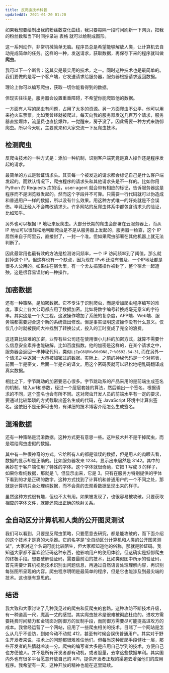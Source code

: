 ```yaml
---
title: 反爬虫技术科普
updatedAt: 2021-01-20 01:20
---
```

如果我想要绘制出我的粉丝数变化曲线，我只要每隔一段时间刷新一下网页，把我的粉丝数和当下时间抄录进 表格 就可以绘制成图形。

这一系列动作，非常机械简单无脑。程序员总是希望能够解放人类，让计算机去自动完成简单的任务。这样的一种，发送请求，获取数据，再保存下来的程序就叫做**爬虫**。

我可以下一个断言：这其实是最实用的技术，之一。同时这种技术也是最简单的。我们要做的是写一个客户端，它发送请求给服务器，服务器根据请求返回数据。

理论上你可以编写爬虫，获取一切你能看得到的数据。

但现实往往是，服务器会设置重重障碍，不希望你能爬取他的数据。

一方面有人写的爬虫有问题，占用了太多的资源。另一方面爬虫不公平，他可以用来抢火车票票。比如我曾经就被爬过，每天向我的服务器发送几百万个请求，服务器直接爆炸，流量费也直接爆炸，一觉醒来，房子没了。因此需要一种方式来防御爬虫。所以今天呢，主要就来和大家交流一下反爬虫技术。

## 检测爬虫

反爬虫技术的一种方式是：添加一种机制，识别客户端究竟是真人操作还是程序发起的请求。

最简单的方式是验证请求头。其实每一个被发送的请求都会标记自己是什么客户端发起的。而默认情况下，爬虫程序的请求头和其他请求头是不一样的。比如你用 Python 的 Requests 库的话，user-agent 就会带有相应的标记，告诉服务器这是程序而不是浏览器发起的。然而这个字段并不可靠。只需要一行代码就可以伪造成和普通用户一样的数据，所以没有什么效果。用这种方式唯一的好处就是不会误伤。毕竟正经人不会瞎改请求头。许多网站的反爬虫体系中都包含请求头的验证，比如知乎。

另外也可以根据 IP 地址来反爬虫。大部分长期的爬虫会部署在云服务器上，而从 IP 地址可以很轻松地判断爬虫是不是从服务器上发起的，服务器一检查，这个 IP 居然来自于阿里云，直接封了，一封一个准。但如果爬虫部署在其他机器上就无法判断了。

因此最常用也最有效的方法是检测访问频率，一个 IP 访问频率到了阈值，那么就封掉这个 IP。但这样也有一个缺点，因为现在 IPv6 还没有普及，一个IP地址都是很多人公用的。如果住在宿舍里，有一个舍友搞骚操作被封了，整个宿舍一起遭殃，这是很容易误封的一种操作。

## 加密数据

还有一种策略，是加密数据。它不专注于识别爬虫，而是增加爬虫程序编写的难度。事实上各大公司都应用了数据加密。比如将数字编号转换成毫无意义的字符串。其实这是一个大工程。这波操作增加了系统的复杂度，APP端、Web端、服务端都需要迎合这个新的系统做出修改。但是事实证明这波操作没有什么意义。仅仅几小时就被民间大神找到了转换公式，投入的工时变成了完全的浪费。

这还算比较难的加密，业界有些公司还在使用很小儿科的加密方式，就算不需要什么信息安全素养也能破解。比如百度指数。他的加密是这样的，在某个请求之中，服务器会返回一串神秘代码，类似`LjIpG6QRKw50dON8,7+%0592.64-31`, 而在另外一个请求之中返回一大串被加密过的数据。实际上，之前的神秘代码是一个对照表，前面一半是密文，后面一半是它的译文。用这个密码表就可以轻松地吧乱码翻译成真实数据。

相比之下，字节跳动的加密要恶心很多。字节跳动系的产品采用的是前端生成签名的机制。输入url和参数，经过一个层层套娃的算法，然后输出一个签名。根据请求的不同，这个签名也会有所不同。这对爬虫开发人员的前端水平有一定的要求，要通过比较繁琐的方式截取出签名生成的代码，在 JavaScript 环境中计算出签名。这依旧不是无懈可击的，有详细的技术博客介绍怎么生成签名。

## 混淆数据

还有一种策略是混淆数据。这种方式更有意思一些。这种技术并不是干掉爬虫，而是喂给爬虫虚假的数据。

其中有一种很神奇的方式。它给所有人的都是错误的数据，但是用人的肉眼去看，数据的显示却是正确的。比如服务器发来 1234，显示出来居然是 3142。其中的奥妙在于客户端使用了特殊的字体。这个字体就很奇葩，它把 1 写成 3 的样子，如果你看纯数据，那就是 1，但显示出来，它是 3。只有在服务方特别提供的字体下看到的才是正确的数字。这种方式找到了计算机和普通用户的一个不同之处，那就是计算机只会处理纯数据，而不会真的去观看数据呈现出来的样子。

虽然这种方式很有趣，但也不太有用。如果被发现了，也很容易被攻破。只要获取相应的字体文件，就能还原出正确的映射关系。

## 全自动区分计算机和人类的公开图灵测试

我们可以看到，只要是反爬虫策略，只要愿意去研究，都是能攻破的，而下面介绍的这个技术才是真的大杀器。它的名字是“全自动区分计算机和人类的公开图灵测试”，大家对这个名词可能比较陌生，但大家都知道他的俗称，那就是验证码。我知道大家都不喜欢验证码这种东西，他影响用户的使用体验。但这确实是抵御爬虫的终极手段。想要破解验证码，需要最前沿的技术，比如类似图中所示的验证码，首先需要计算机视觉技术识别出问题信息，再通过自然语言处理理解内容，再识别每张图所呈现的内容。爬虫程序明明是最简单的程序，但是它也能涉及到最尖端的技术。这也挺有意思的。

## 结语

我大致和大家讨论了几种我见过的爬虫和反爬虫的套路。这种攻防不断技术升级，有一种道高一尺，魔高一丈的感觉。其实爬虫技术是很难被彻底杜绝的。进攻方需要耗费时间精力和金钱面对防御方的反制手段，而防御方需要尽可能提高进攻方的成本。我曾经运营了一个网站，应用了一些爬虫相关的技术。目睹了一个网站是怎么从几乎不设防，到如今动不动就 412，甚至有时候会误伤普通用户。其实对于野生开发者来说，技术上的问题都很难难住他们。但每当这种反爬手段健壮一层，那些开发者的热情就冷淡一分。爬虫的编写者大多是应用自己学到的技术，方便自己也方便他人。并不是所有开发者都有动机，或者胆量，去拿这些数据牟利。其实国内外也有很多平台愿意开放自己的 API，提供开发者正规的渠道去增强他们的应用程序。我希望有一天，这种开放的精神也能在这里延续。
